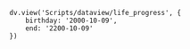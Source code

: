 ```dataviewjs
dv.view('Scripts/dataview/life_progress', { 
    birthday: '2000-10-09',
    end: '2200-10-09'
})
```
